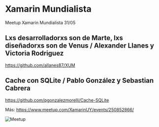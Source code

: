 # Xamarin Mundialista
Meetup Xamarin Mundialista 31/05

## Lxs desarrolladorxs son de Marte, lxs diseñadorxs son de Venus / Alexander Llanes y Victoria Rodriguez

https://github.com/allanes87/XUM

## Cache con SQLite / Pablo González y Sebastian Cabrera

https://github.com/pgonzalezmorelli/Cache-SQLite


Más: https://www.meetup.com/XamarinUY/events/250852866/

![Meetup](https://secure.meetupstatic.com/photos/event/a/b/c/a/highres_472003978.jpeg)
